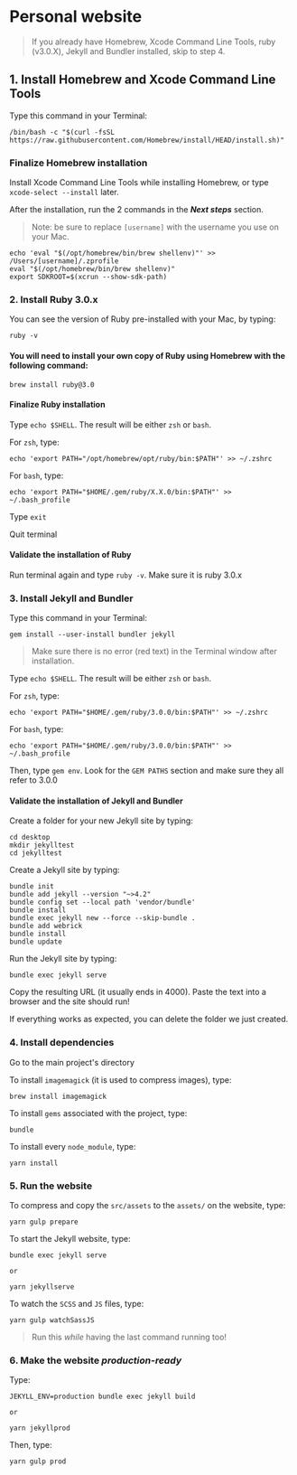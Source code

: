 # Personal website

>If you already have Homebrew, Xcode Command Line Tools, ruby (v3.0.X), Jekyll and Bundler installed, skip to step 4.

## 1. Install Homebrew and Xcode Command Line Tools
Type this command in your Terminal:
```
/bin/bash -c "$(curl -fsSL https://raw.githubusercontent.com/Homebrew/install/HEAD/install.sh)"
```

### Finalize Homebrew installation
Install Xcode Command Line Tools while installing Homebrew, or type `xcode-select --install` later.

After the installation, run the 2 commands in the **_Next steps_** section.
> Note: be sure to replace `[username]` with the username you use on your Mac.

```
echo 'eval "$(/opt/homebrew/bin/brew shellenv)"' >> /Users/[username]/.zprofile
eval "$(/opt/homebrew/bin/brew shellenv)"
export SDKROOT=$(xcrun --show-sdk-path)
```
### 2. Install Ruby 3.0.x
You can see the version of Ruby pre-installed with your Mac, by typing:

```
ruby -v
```

#### You will need to install your own copy of Ruby using Homebrew with the following command:

```
brew install ruby@3.0
```

#### Finalize Ruby installation

Type `echo $SHELL`. The result will be either `zsh` or `bash`.

For `zsh`, type:

```
echo 'export PATH="/opt/homebrew/opt/ruby/bin:$PATH"' >> ~/.zshrc
```

For `bash`, type:
```
echo 'export PATH="$HOME/.gem/ruby/X.X.0/bin:$PATH"' >> ~/.bash_profile
```

Type `exit`

Quit terminal

#### Validate the installation of Ruby

Run terminal again and type `ruby -v`. Make sure it is ruby 3.0.x

### 3. Install Jekyll and Bundler

Type this command in your Terminal:
```
gem install --user-install bundler jekyll
```

>Make sure there is no error (red text) in the Terminal window after installation.

Type `echo $SHELL`. The result will be either `zsh` or `bash`.

For `zsh`, type:
```
echo 'export PATH="$HOME/.gem/ruby/3.0.0/bin:$PATH"' >> ~/.zshrc

```
For `bash`, type:
```
echo 'export PATH="$HOME/.gem/ruby/3.0.0/bin:$PATH"' >> ~/.bash_profile
```
Then, type `gem env`. Look for the `GEM PATHS` section and make sure they all refer to 3.0.0

#### Validate the installation of Jekyll and Bundler

Create a folder for your new Jekyll site by typing:
```
cd desktop
mkdir jekylltest
cd jekylltest
```

Create a Jekyll site by typing:
```
bundle init
bundle add jekyll --version "~>4.2"
bundle config set --local path 'vendor/bundle'
bundle install
bundle exec jekyll new --force --skip-bundle .
bundle add webrick
bundle install
bundle update
```

Run the Jekyll site by typing:
```
bundle exec jekyll serve
```
Copy the resulting URL (it usually ends in 4000). Paste the text into a browser and the site should run!

If everything works as expected, you can delete the folder we just created.

### 4. Install dependencies

Go to the main project's directory

To install `imagemagick` (it is used to compress images), type:
```
brew install imagemagick
```

To install `gems` associated with the project, type:
```
bundle
```

To install every `node_module`, type:
```
yarn install
```

### 5. Run the website

To compress and copy the `src/assets` to the `assets/` on the website, type:
```
yarn gulp prepare
```

To start the Jekyll website, type:
```
bundle exec jekyll serve

or

yarn jekyllserve
```

To watch the `SCSS` and `JS` files, type:
```
yarn gulp watchSassJS
```
>Run this _while_ having the last command running too!

### 6. Make the website _production-ready_
Type:
```
JEKYLL_ENV=production bundle exec jekyll build

or

yarn jekyllprod
```

Then, type:
```
yarn gulp prod
```
